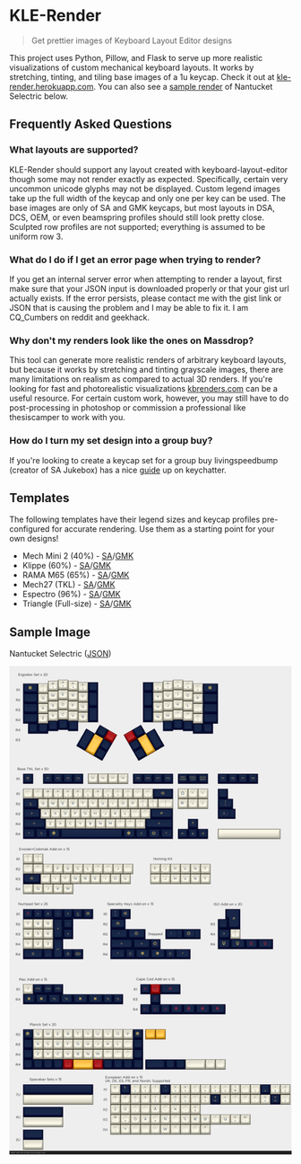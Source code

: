 # KLE-Render
> Get prettier images of Keyboard Layout Editor designs

This project uses Python, Pillow, and Flask to serve up more realistic visualizations of custom mechanical keyboard layouts. It works by stretching, tinting, and tiling base images of a 1u keycap. Check it out at [kle-render.herokuapp.com](http://kle-render.herokuapp.com/). You can also see a [sample render](#sample-image) of Nantucket Selectric below.

## Frequently Asked Questions
### What layouts are supported?
KLE-Render should support any layout created with keyboard-layout-editor though some may not render exactly as expected. Specifically, certain very uncommon unicode glyphs may not be displayed. Custom legend images take up the full width of the keycap and only one per key can be used. The base images are only of SA and GMK keycaps, but most layouts in DSA, DCS, OEM, or even beamspring profiles should still look pretty close. Sculpted row profiles are not supported; everything is assumed to be uniform row 3.

### What do I do if I get an error page when trying to render?
If you get an internal server error when attempting to render a layout, first make sure that your JSON input is downloaded properly or that your gist url actually exists. If the error persists, please contact me with the gist link or JSON that is causing the problem and I may be able to fix it. I am CQ\_Cumbers on reddit and geekhack.

### Why don't my renders look like the ones on Massdrop?
This tool can generate more realistic renders of arbitrary keyboard layouts, but because it works by stretching and tinting grayscale images, there are many limitations on realism as compared to actual 3D renders. If you're looking for fast and photorealistic visualizations [kbrenders.com](http://www.kbrenders.com) can be a useful resource. For certain custom work, however, you may still have to do post-processing in photoshop or commission a professional like thesiscamper to work with you.

### How do I turn my set design into a group buy?
If you're looking to create a keycap set for a group buy livingspeedbump (creator of SA Jukebox) has a nice [guide](https://www.keychatter.com/2015/10/10/how-to-create-a-keycap-set-for-a-group-buy/) up on keychatter.


## Templates
The following templates have their legend sizes and keycap profiles pre-configured for accurate rendering. Use them as a starting point for your own designs!

- Mech Mini 2 (40%) - [SA](http://www.keyboard-layout-editor.com/#/gists/ea2a231112ffceae047494ac9a93e706)/[GMK](http://www.keyboard-layout-editor.com/#/gists/eed1f1854dda3999bcdd730f0143c627)
- Klippe (60%) - [SA](http://www.keyboard-layout-editor.com/#/gists/f8369e8d6ae12c6d30bbf6db9731bca5)/[GMK](http://www.keyboard-layout-editor.com/#/gists/c2aedbf20e6a1ee5320a0f89b114d6da)
- RAMA M65 (65%) - [SA](http://www.keyboard-layout-editor.com/#/gists/3ca3649e1d048134ddd0e835d1dd735b)/[GMK](http://www.keyboard-layout-editor.com/#/gists/4319599274157d2a0dd0e38328b76878)
- Mech27 (TKL) - [SA](http://www.keyboard-layout-editor.com/#/gists/10629d008a99d8d6eb6f8c59414b5dd8)/[GMK](http://www.keyboard-layout-editor.com/#/gists/6e6692825b348f40c040ca9750e469a8)
- Espectro (96%) - [SA](http://www.keyboard-layout-editor.com/#/gists/6b996bea3ebf8a85866ddea606e25de4)/[GMK](http://www.keyboard-layout-editor.com/#/gists/6a03012a82e7bbca14db635142913a7)
- Triangle (Full-size) - [SA](http://www.keyboard-layout-editor.com/#/gists/b86a688e6502fcc910d4b32ca2fa642e)/[GMK](http://www.keyboard-layout-editor.com/#/gists/11f7fc1a19c7f2210f560a93c8ab82a2)

## Sample Image
Nantucket Selectric ([JSON](http://www.keyboard-layout-editor.com/#/gists/4de8adb88cb4c45c2f43))

![Sample Render](render_output.png)
